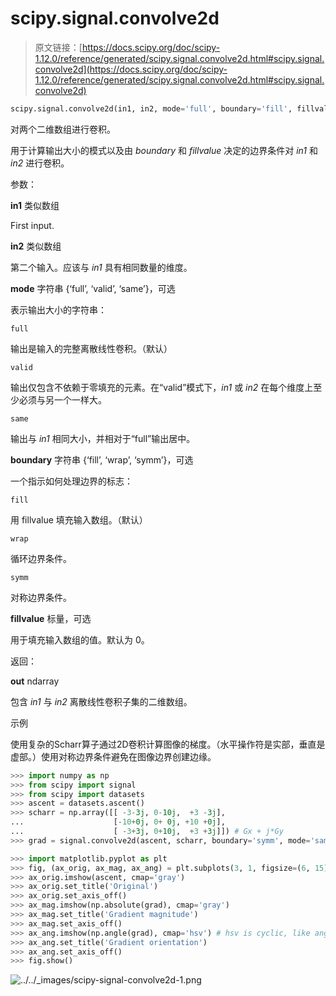# scipy.signal.convolve2d

> 原文链接：[https://docs.scipy.org/doc/scipy-1.12.0/reference/generated/scipy.signal.convolve2d.html#scipy.signal.convolve2d](https://docs.scipy.org/doc/scipy-1.12.0/reference/generated/scipy.signal.convolve2d.html#scipy.signal.convolve2d)

```py
scipy.signal.convolve2d(in1, in2, mode='full', boundary='fill', fillvalue=0)
```

对两个二维数组进行卷积。

用于计算输出大小的模式以及由 *boundary* 和 *fillvalue* 决定的边界条件对 *in1* 和 *in2* 进行卷积。

参数：

**in1** 类似数组

First input.

**in2** 类似数组

第二个输入。应该与 *in1* 具有相同数量的维度。

**mode** 字符串 {‘full’, ‘valid’, ‘same’}，可选

表示输出大小的字符串：

`full`

输出是输入的完整离散线性卷积。（默认）

`valid`

输出仅包含不依赖于零填充的元素。在“valid”模式下，*in1* 或 *in2* 在每个维度上至少必须与另一个一样大。

`same`

输出与 *in1* 相同大小，并相对于“full”输出居中。

**boundary** 字符串 {‘fill’, ‘wrap’, ‘symm’}，可选

一个指示如何处理边界的标志：

`fill`

用 fillvalue 填充输入数组。（默认）

`wrap`

循环边界条件。

`symm`

对称边界条件。

**fillvalue** 标量，可选

用于填充输入数组的值。默认为 0。

返回：

**out** ndarray

包含 *in1* 与 *in2* 离散线性卷积子集的二维数组。

示例

使用复杂的Scharr算子通过2D卷积计算图像的梯度。（水平操作符是实部，垂直是虚部。）使用对称边界条件避免在图像边界创建边缘。

```py
>>> import numpy as np
>>> from scipy import signal
>>> from scipy import datasets
>>> ascent = datasets.ascent()
>>> scharr = np.array([[ -3-3j, 0-10j,  +3 -3j],
...                    [-10+0j, 0+ 0j, +10 +0j],
...                    [ -3+3j, 0+10j,  +3 +3j]]) # Gx + j*Gy
>>> grad = signal.convolve2d(ascent, scharr, boundary='symm', mode='same') 
```

```py
>>> import matplotlib.pyplot as plt
>>> fig, (ax_orig, ax_mag, ax_ang) = plt.subplots(3, 1, figsize=(6, 15))
>>> ax_orig.imshow(ascent, cmap='gray')
>>> ax_orig.set_title('Original')
>>> ax_orig.set_axis_off()
>>> ax_mag.imshow(np.absolute(grad), cmap='gray')
>>> ax_mag.set_title('Gradient magnitude')
>>> ax_mag.set_axis_off()
>>> ax_ang.imshow(np.angle(grad), cmap='hsv') # hsv is cyclic, like angles
>>> ax_ang.set_title('Gradient orientation')
>>> ax_ang.set_axis_off()
>>> fig.show() 
```

![../../_images/scipy-signal-convolve2d-1.png](../Images/2fe571da085c91b5ed1dfbe426a4521b.png)
